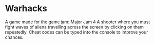 # Warhacks
A game made for the game jam: Major Jam 4
A shooter where you must fight waves of aliens travelling across the screen by clicking on them repeatedly.
Cheat codes can be typed into the console to improve your chances.
